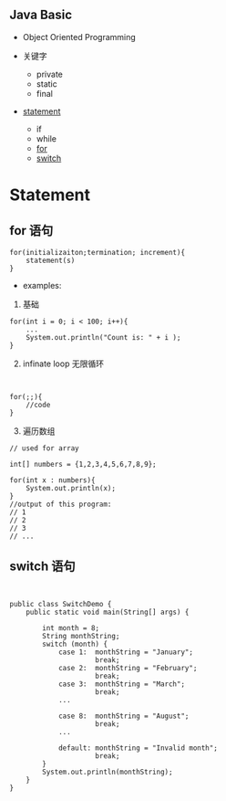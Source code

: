 
## Java Basic
* Object Oriented Programming

* 关键字
    - private
    - static
    - final

* [statement](https://github.com/kaikanwu/Exam-Revision/blob/master/Programming.md#statement)
    - if
    - while 
    - [for](https://github.com/kaikanwu/Exam-Revision/blob/master/Programming.md#for-语句)
    - [switch](https://github.com/kaikanwu/Exam-Revision/blob/master/Programming.md#switch-语句)






# Statement

## for 语句 
```
for(initializaiton;termination; increment){
    statement(s)
}
```
* examples:
1. 基础
```
for(int i = 0; i < 100; i++){
    ...
    System.out.println("Count is: " + i );
}
```
2. infinate loop 无限循环
```


for(;;){
    //code
}
```
3. 遍历数组
```
// used for array

int[] numbers = {1,2,3,4,5,6,7,8,9};

for(int x : numbers){
    System.out.println(x);
}
//output of this program:
// 1
// 2
// 3
// ...
```

## switch 语句
```


public class SwitchDemo {
    public static void main(String[] args) {

        int month = 8;
        String monthString;
        switch (month) {
            case 1:  monthString = "January";
                     break;
            case 2:  monthString = "February";
                     break;
            case 3:  monthString = "March";
                     break;
            ...

            case 8:  monthString = "August";
                     break;
            ...
         
            default: monthString = "Invalid month";
                     break;
        }
        System.out.println(monthString);
    }
}
```


